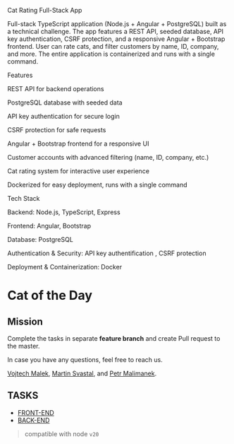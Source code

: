 Cat Rating Full-Stack App

Full-stack TypeScript application (Node.js + Angular + PostgreSQL) built as a technical challenge. The app features a REST API, seeded database, API key authentication, CSRF protection, and a responsive Angular + Bootstrap frontend. User can rate cats, and filter customers by name, ID, company, and more. The entire application is containerized and runs with a single command.

Features

REST API for backend operations

PostgreSQL database with seeded data

API key authentication for secure login

CSRF protection for safe requests

Angular + Bootstrap frontend for a responsive UI

Customer accounts with advanced filtering (name, ID, company, etc.)

Cat rating system for interactive user experience

Dockerized for easy deployment, runs with a single command

Tech Stack

Backend: Node.js, TypeScript, Express

Frontend: Angular, Bootstrap

Database: PostgreSQL

Authentication & Security: API key authentification , CSRF protection

Deployment & Containerization: Docker



# Cat of the Day

## Mission

Complete the tasks in separate **feature branch** and create Pull request to the master.

In case you have any questions, feel free to reach us.

[Vojtech Malek](https://github.com/vojtesaak),
[Martin Svastal](https://github.com/svastal), and
[Petr Malimanek](https://github.com/petrmm).


## TASKS
 - [FRONT-END](./docs/frontend-dev.md)
 - [BACK-END](./docs/backend-dev.md)


> compatible with node `v20`
